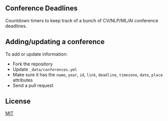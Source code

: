 ## Conference Deadlines

Countdown timers to keep track of a bunch of CV/NLP/ML/AI conference deadlines.

## Adding/updating a conference

To add or update information:
- Fork the repository
- Update `_data/conferences.yml`
- Make sure it has the `name`, `year`, `id`, `link`, `deadline`, `timezone`, `date`, `place` attributes
- Send a pull request

## License

[MIT][1]

[1]: https://abhshkdz.mit-license.org/
